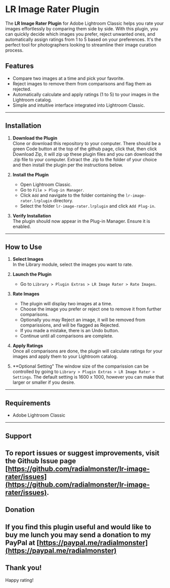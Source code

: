 # LR Image Rater Plugin

The **LR Image Rater Plugin** for Adobe Lightroom Classic helps you rate your images effortlessly by comparing them side by side. With this plugin, you can quickly decide which images you prefer, reject unwanted ones, and automatically assign ratings from 1 to 5 based on your preferences. It's the perfect tool for photographers looking to streamline their image curation process.

## Features
- Compare two images at a time and pick your favorite.
- Reject images to remove them from comparisons and flag them as rejected.
- Automatically calculate and apply ratings (1 to 5) to your images in the Lightroom catalog.
- Simple and intuitive interface integrated into Lightroom Classic.

---

## Installation

1. **Download the Plugin**  
   Clone or download this repository to your computer.  There should be a green Code button at the top of the github page, click that, then click Download Zip, it will zip up these plugin files and you can download the .zip file to your computer. Extract the .zip to the folder of your choice and then install the plugin per the instructions below.

2. **Install the Plugin**  
   - Open Lightroom Classic.
   - Go to `File > Plug-in Manager`.
   - Click `Add` and navigate to the folder containing the `lr-image-rater.lrplugin` directory.
   - Select the folder `lr-image-rater.lrplugin` and click `Add Plug-in`.

3. **Verify Installation**  
   The plugin should now appear in the Plug-in Manager. Ensure it is enabled.

---

## How to Use

1. **Select Images**  
   In the Library module, select the images you want to rate.

2. **Launch the Plugin**  
   - Go to `Library > Plugin Extras > LR Image Rater > Rate Images`.

3. **Rate Images**  
   - The plugin will display two images at a time.
   - Choose the image you prefer or reject one to remove it from further comparisons.
   - Optionally you may Reject an image, it will be removed from comparissions, and will be flagged as Rejected.
   - If you made a mistake, there is an Undo button.
   - Continue until all comparisons are complete.

4. **Apply Ratings**  
   Once all comparisons are done, the plugin will calculate ratings for your images and apply them to your Lightroom catalog.

5. **Optional Setting"
   The window size of the comparission can be controlled by going to `Library > Plugin Extras > LR Image Rater > Settings`.
   The default setting is 1600 x 1000, however you can make that larger or smaller if you desire.


---

## Requirements
- Adobe Lightroom Classic
---

## Support
To report issues or suggest improvements, visit the Github Issue page [https://github.com/radialmonster/lr-image-rater/issues](https://github.com/radialmonster/lr-image-rater/issues).
---

## Donation

If you find this plugin useful and would like to buy me lunch you may send a donation to my PayPal at [https://paypal.me/radialmonster](https://paypal.me/radialmonster)
---

## Thank you!

Happy rating!
